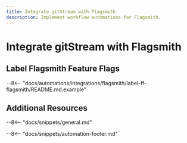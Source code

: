 ```yaml
---
title: Integrate gitStream with Flagsmith
description: Implement workflow automations for Flagsmith.
---
```

# Integrate gitStream with Flagsmith

<a name="label-ff-flagsmith"></a>
## Label Flagsmith Feature Flags
--8<-- "docs/automations/integrations/flagsmith/label-ff-flagsmith/README.md:example"


## Additional Resources

--8<-- "docs/snippets/general.md"

--8<-- "docs/snippets/automation-footer.md"